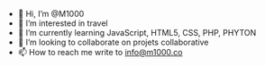 - 👋 Hi, I’m @M1000
- 👀 I’m interested in travel
- 🌱 I’m currently learning JavaScript, HTML5, CSS, PHP, PHYTON
- 💞️ I’m looking to collaborate on projets collaborative
- 📫 How to reach me write to info@m1000.co

<!---
M1000/M1000 is a ✨ special ✨ repository because its `README.md` (this file) appears on your GitHub profile.
You can click the Preview link to take a look at your changes.
--->
